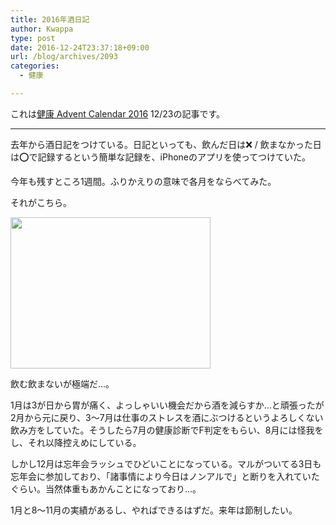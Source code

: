 ```yaml
---
title: 2016年酒日記
author: Kwappa
type: post
date: 2016-12-24T23:37:18+09:00
url: /blog/archives/2093
categories:
  - 健康

---
```

これは<a href="http://www.adventar.org/calendars/1822" target="_blank" rel="noopener noreferrer">健康 Advent Calendar 2016</a> 12/23の記事です。

* * *

去年から酒日記をつけている。日記といっても、飲んだ日は❌ / 飲まなかった日は⭕️で記録するという簡単な記録を、iPhoneのアプリを使ってつけていた。
  
今年も残すところ1週間。ふりかえりの意味で各月をならべてみた。
  
それがこちら。
  
<img class="aligncenter wp-image-2094 size-medium" src="/blog/images/2016/12/drunk_diary.png" width="320" height="242" />
  
飲む飲まないが極端だ…。
  
1月は3が日から胃が痛く、よっしゃいい機会だから酒を減らすか…と頑張ったが2月から元に戻り、3〜7月は仕事のストレスを酒にぶつけるというよろしくない飲み方をしていた。そうしたら7月の健康診断でF判定をもらい、8月には怪我をし、それ以降控えめにしている。
  
しかし12月は忘年会ラッシュでひどいことになっている。マルがついてる3日も忘年会に参加しており、「諸事情により今日はノンアルで」と断りを入れていたぐらい。当然体重もあかんことになっており…。
  
1月と8〜11月の実績があるし、やればできるはずだ。来年は節制したい。
